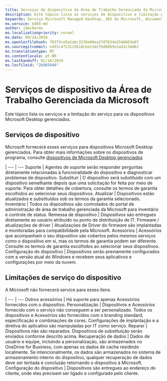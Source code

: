 ```yaml
---
title: Serviços de dispositivo da Área de Trabalho Gerenciada da Microsoft
description: Este tópico lista os serviços de dispositivo e limitação para o Microsoft Desktop gerenciados.
keywords: Serviço Microsoft Managed Desktop, 365 da Microsoft, documentação
ms.service: m365-md
author: jdeckerms
ms.localizationpriority: normal
ms.date: 09/24/2018
ms.openlocfilehash: f83f3ce5e1abc3139a96ea27d7834a2546663e87
ms.sourcegitcommit: e491c4713115610cbe13d2fbd0d65e1a41c34d62
ms.translationtype: MT
ms.contentlocale: pt-BR
ms.lasthandoff: 01/16/2019
ms.locfileid: "26865048"
---
```

# <a name="microsoft-managed-desktop-device-services"></a>Serviços de dispositivo da Área de Trabalho Gerenciada da Microsoft

Este tópico lista os serviços e a limitação do serviço para os dispositivos Microsoft Desktop gerenciados.

## <a name="device-services"></a>Serviços de dispositivo

Microsoft fornecerá esses serviços para dispositivos Microsoft Desktop gerenciados. Para obter mais informações sobre os dispositivos de programa, consulte [dispositivos de Microsoft Desktop gerenciados](device-list.md)

 | 
 --- | ---
Suporte | Agentes de suporte serão responder perguntas diretamente relacionadas à funcionalidade do dispositivo e diagnosticar problemas de dispositivo.
Substituir | O dispositivo será substituído com um dispositivo semelhante depois que uma solicitação for feita por meio de suporte. Para obter detalhes de cobertura, consulte os termos de garantia escolhidos ao selecionar seus dispositivos.
Atualizar | Dispositivos estão atualizados e substituídos sob os termos da garantia selecionado.
Inventário | Todos os dispositivos são controlados do portal de administração de área de trabalho gerenciada da Microsoft para inventário e controle de status.
Remessa de dispositivo |   Dispositivos são entregues diretamente ao usuário atribuído ou ponto de distribuição de IT.
Firmware / atualizações de driver | Atualizações de Driver do firmware são implantadas e monitoradas para compatibilidade pela Microsoft. 
Acessórios | Acessórios que acompanham o seu dispositivo são cobertos pelos mesmos serviços como o dispositivo em si, mas os termos de garantia podem ser diferente. Consulte os termos de garantia escolhidos ao selecionar seus dispositivos. 
Configuração do dispositivo    | Dispositivos serão previamente configurados com a versão atual do Windows e recebem seus aplicativos e configurações por meio da nuvem. 

## <a name="device-service-limitations"></a>Limitações de serviço do dispositivo

A Microsoft não fornecerá service para esses itens.

 | 
 --- | ---
Outros acessórios | Há suporte para apenas Acessórios fornecidos com o dispositivo.
Personalização | Dispositivos e Acessórios fornecido com o serviço não conseguem a ser personalizado. Todos os dispositivos e Acessórios são fornecidos com o branding standard, especificação e combinações de cores. Configurações de implantação e a diretiva do aplicativo são manipuladas por IT como serviço.
Reparar | Dispositivos não são reparados. Dispositivos de substituição serão enviados conforme descrito acima.
Recuperação de dados | Dados de usuário e equipe, incluindo a personalização, são armazenados no OneDrive for Business, com apenas os dados de cache residindo localmente. Se intencionalmente, os dados são armazenados no sistema de armazenamento interno do dispositivo, qualquer recuperação de dados deve ser tentada e conclusão retornando o dispositivo à Microsoft.
Configuração do dispositivo | Dispositivos são entregues ao endereço do cliente, onde eles precisem ser ligado e configurado pelo cliente.
